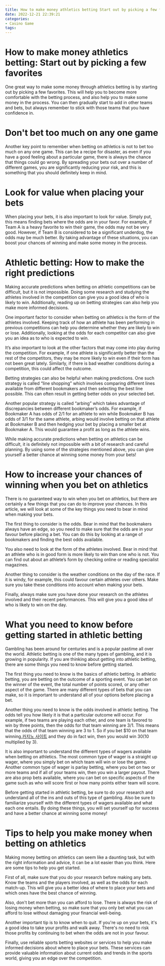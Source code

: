 ```yaml
---
title: How to make money athletics betting Start out by picking a few favorites
date: 2022-12-21 22:39:21
categories:
- Casino Game
tags:
---
```



#  How to make money athletics betting: Start out by picking a few favorites

One great way to make some money through athletics betting is by starting out by picking a few favorites. This will help you to become more comfortable with the betting process, and also help you to make some money in the process. You can then gradually start to add in other teams and bets, but always remember to stick with those teams that you have confidence in.

# Don't bet too much on any one game

Another key point to remember when betting on athletics is not to bet too much on any one game. This can be a recipe for disaster, as even if you have a good feeling about a particular game, there is always the chance that things could go wrong. By spreading your bets out over a number of different games, you are significantly reducing your risk, and this is something that you should definitely keep in mind.

#  Look for value when placing your bets

When placing your bets, it is also important to look for value. Simply put, this means finding bets where the odds are in your favor. For example, if Team A is a heavy favorite to win their game, the odds may not be very good. However, if Team B is considered to be a significant underdog, the odds may be much better. By taking advantage of these situations, you can boost your chances of winning and make some money in the process.

#  Athletic betting: How to make the right predictions

Making accurate predictions when betting on athletic competitions can be difficult, but it is not impossible. Doing some research and studying the athletes involved in the competition can give you a good idea of who is likely to win. Additionally, reading up on betting strategies can also help you make more informed decisions.

One important factor to consider when betting on athletics is the form of the athletes involved. Keeping track of how an athlete has been performing in previous competitions can help you determine whether they are likely to win or lose. Additionally, looking at the odds for each competitor can also give you an idea as to who is expected to win.

It’s also important to look at the other factors that may come into play during the competition. For example, if one athlete is significantly better than the rest of the competitors, they may be more likely to win even if their form has not been great lately. Similarly, if there is bad weather conditions during a competition, this could affect the outcome.

Betting strategies can also be helpful when making predictions. One such strategy is called “line shopping” which involves comparing different lines available from different bookmakers and then selecting the best line possible. This can often result in getting better odds on your selected bet.

Another popular strategy is called “arbing” which takes advantage of discrepancies between different bookmaker’s odds. For example, if Bookmaker A has odds of 2/1 for an athlete to win while Bookmaker B has odds of 3/1 for the same athlete, arbing would involve betting on that athlete at Bookmaker B and then hedging your bet by placing a smaller bet at Bookmaker A. This would guarantee a profit as long as the athlete wins.

While making accurate predictions when betting on athletics can be difficult, it is definitely not impossible with a bit of research and careful planning. By using some of the strategies mentioned above, you can give yourself a better chance at winning some money from your bets!

#  How to increase your chances of winning when you bet on athletics

There is no guaranteed way to win when you bet on athletics, but there are certainly a few things that you can do to improve your chances. In this article, we will look at some of the key things you need to bear in mind when making your bets.

The first thing to consider is the odds. Bear in mind that the bookmakers always have an edge, so you need to make sure that the odds are in your favour before placing a bet. You can do this by looking at a range of bookmakers and finding the best odds available.

You also need to look at the form of the athletes involved. Bear in mind that an athlete who is in good form is more likely to win than one who is not. You can find out about an athlete’s form by checking online or reading specialist magazines.

Another thing to consider is the weather conditions on the day of the race. If it is windy, for example, this could favour certain athletes over others. Make sure you take these conditions into account when making your bets.

Finally, always make sure you have done your research on the athletes involved and their recent performances. This will give you a good idea of who is likely to win on the day.

#  What you need to know before getting started in athletic betting

Gambling has been around for centuries and is a popular pastime all over the world. Athletic betting is one of the many types of gambling, and it is growing in popularity. If you are thinking about getting into athletic betting, there are some things you need to know before getting started.

The first thing you need to know is the basics of athletic betting. In athletic betting, you are betting on the outcome of a sporting event. You can bet on the winner of the event, the total number of points scored, or any other aspect of the game. There are many different types of bets that you can make, so it is important to understand all of your options before placing a bet.

Another thing you need to know is the odds involved in athletic betting. The odds tell you how likely it is that a particular outcome will occur. For example, if two teams are playing each other, and one team is favored to win by three points, then the odds for that team winning are 3/1. This means that the odds of that team winning are 3 to 1. So if you bet $10 on that team winning,[카지노 사이트](https://choegocasino.com/) and they do in fact win, then you would win $30 ($10 multiplied by 3).

It is also important to understand the different types of wagers available when betting on athletics. The most common type of wager is a straight up wager, where you simply bet on which team will win or lose the game. Another common type of wager is parlay betting, where you bet on two or more teams and if all of your teams win, then you win a larger payout. There are also prop bets available, where you can bet on specific aspects of the game such as who will score first or how many points either team will score.

Before getting started in athletic betting, be sure to do your research and understand all of the ins and outs of this type of gambling. Also be sure to familiarize yourself with the different types of wagers available and what each one entails. By doing these things, you will set yourself up for success and have a better chance at winning some money!

#  Tips to help you make money when betting on athletics

Making money betting on athletics can seem like a daunting task, but with the right information and advice, it can be a lot easier than you think. Here are some tips to help you get started.

First of all, make sure that you do your research before making any bets. Know the teams and the players involved, as well as the odds for each match-up. This will give you a better idea of where to place your bets and which ones have the best chance of winning.

Also, don't bet more than you can afford to lose. There is always the risk of losing money when betting, so make sure that you only bet what you can afford to lose without damaging your financial well-being.

Another important tip is to know when to quit. If you're up on your bets, it's a good idea to take your profits and walk away. There's no need to risk those profits by continuing to bet when the odds are not in your favour.

Finally, use reliable sports betting websites or services to help you make informed decisions about where to place your bets. These services can provide valuable information about current odds and trends in the sports world, giving you an edge over the competition.